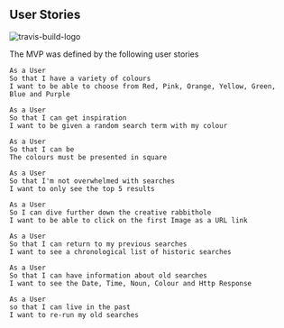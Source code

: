 ## User Stories

![travis-build-logo](https://travis-ci.org/whatsrupp/colour-think.svg?branch=master)

The MVP was defined by the following user stories

```
As a User
So that I have a variety of colours
I want to be able to choose from Red, Pink, Orange, Yellow, Green, Blue and Purple
```

```
As a User
So that I can get inspiration
I want to be given a random search term with my colour
```

```
As a User
So that I can be
The colours must be presented in square
```

```
As a User
So that I'm not overwhelmed with searches
I want to only see the top 5 results
```

```
As a User
So I can dive further down the creative rabbithole
I want to be able to click on the first Image as a URL link
```

```
As a User
So that I can return to my previous searches
I want to see a chronological list of historic searches
```

```
As a User
So that I can have information about old searches
I want to see the Date, Time, Noun, Colour and Http Response
```
```
As a User
so that I can live in the past
I want to re-run my old searches
```

